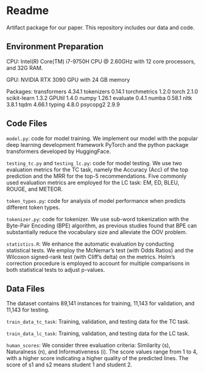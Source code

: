 # Readme
Artifact package for our paper. This repository includes our data and code.

## Environment Preparation

CPU:  Intel(R) Core(TM) i7-9750H CPU @ 2.60GHz with 12 core processors, and 32G RAM.

GPU: NVIDIA RTX 3090 GPU with 24 GB memory

Packages: 
transformers 4.34.1
tokenizers 0.14.1
torchmetrics 1.2.0
torch 2.1.0
scikit-learn 1.3.2
GPUtil 1.4.0
numpy 1.26.1
evaluate 0.4.1
numba 0.58.1
nltk 3.8.1
tqdm 4.66.1
typing 4.8.0
psycopg2 2.9.9

## Code Files
`model.py`: code for model training. We implement our model with the popular deep learning development framework PyTorch and the python package transformers developed by HuggingFace. 

`testing_tc.py` and `testing_lc.py`: code for model testing. We use two evaluation metrics for the TC task, namely the Accuracy (Acc) of the top prediction and the
MRR for the top-5 recommendations. Five commonly used evaluation metrics are employed for the LC task: EM, ED, BLEU, ROUGE, and METEOR.

`token_types.py`: code for analysis of model performance when predicts different token types. 

`tokenizer.py`: code for tokenizer.  We use sub-word tokenization with the Byte-Pair Encoding (BPE) algorithm, as previous studies found that BPE can substantially reduce the vocabulary size
and alleviate the OOV problem.

`statistics.R`: We enhance the automatic evaluation by conducting statistical tests. We employ the McNemar’s test (with Odds Ratios) and the Wilcoxon signed-rank test (with Cliff’s delta) on the metrics. Holm’s correction procedure is employed to account for multiple comparisons in
both statistical tests to adjust p-values.

## Data Files
The dataset contains 89,141 instances for training, 11,143 for validation, and 11,143 for testing. 

`train_data_tc_task`: Training, validation, and testing data for the TC task.

`train_data_lc_task`: Training, validation, and testing data for the LC task.


`human_scores`: We consider three evaluation criteria: Similarity (s), Naturalness (n), and Informativeness (i). The score values range from 1 to 4, with a higher score indicating a higher quality of the predicted lines. The score of s1 and s2 means student 1 and student 2.
